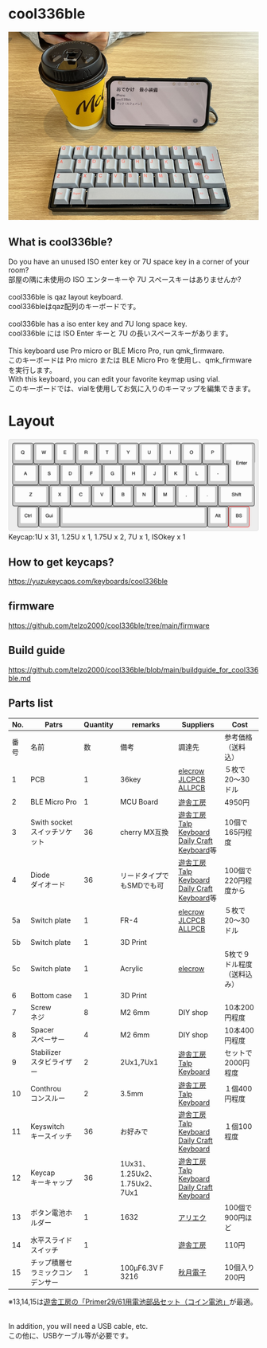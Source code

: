 # cool336ble

![](img/img00019.jpg)

## What is cool336ble?

Do you have an unused ISO enter key or 7U space key in a corner of your room?
<br>
部屋の隅に未使用の ISO エンターキーや 7U スペースキーはありませんか?
<br>
<br>
cool336ble is qaz layout keyboard.
<br>
cool336bleはqaz配列のキーボードです。
<br><br>
cool336ble has a iso enter key and 7U long space key.
<br>
cool336ble には ISO Enter キーと 7U の長いスペースキーがあります。
<br>
<br>
This keyboard use Pro micro or BLE Micro Pro, run qmk_firmware.
<br>
このキーボードは Pro micro または BLE Micro Pro を使用し、qmk_firmware を実行します。
<br>
With this keyboard, you can edit your favorite keymap using vial.
<br>
このキーボードでは、vialを使用してお気に入りのキーマップを編集できます。

# Layout


![](img/cool336.png)
Keycap:1U x 31, 1.25U x 1, 1.75U x 2, 7U x 1, ISOkey x 1

## How to get keycaps?

https://yuzukeycaps.com/keyboards/cool336ble

## firmware

https://github.com/telzo2000/cool336ble/tree/main/firmware

## Build guide

https://github.com/telzo2000/cool336ble/blob/main/buildguide_for_cool336ble.md

## Parts list

| No. | Patrs | Quantity | remarks | Suppliers | Cost |
|--|--|--|--|--|--|
|番号|名前|数|備考|調達先|参考価格（送料込）|<br>
|1|PCB|1|36key|[elecrow](https://www.elecrow.com)<br>[JLCPCB](https://jlcpcb.com)<br>[ALLPCB](https://www.allpcb.com)|５枚で20〜30ドル|<br>
|2|BLE Micro Pro|1|MCU Board|[遊舎工房](https://shop.yushakobo.jp/products/ble-micro-pro?variant=37665571340449)|4950円|
|3|Swith socket<br>スイッチソケット|36|cherry MX互換|[遊舎工房](https://yushakobo.jp)<br>[Talp Keyboard](https://talpkeyboard.net)<br>[Daily Craft Keyboard](https://shop.dailycraft.jp)等|10個で165円程度|
|4|Diode<br>ダイオード|36|リードタイプでもSMDでも可|[遊舎工房](https://yushakobo.jp)<br>[Talp Keyboard](https://talpkeyboard.net)<br>[Daily Craft Keyboard](https://shop.dailycraft.jp)等|100個で220円程度から|
|5a|Switch plate|1|FR-4|[elecrow](https://www.elecrow.com)<br>[JLCPCB](https://jlcpcb.com)<br>[ALLPCB](https://www.allpcb.com)|５枚で20〜30ドル|
|5b|Switch plate|1|3D Print|||
|5c|Switch plate|1|Acrylic|[elecrow](https://www.elecrow.com/acrylic-cutting.html)|5枚で９ドル程度（送料込み）|
|6|Bottom case|1|3D Print||
|7|Screw<br>ネジ|8|M2 6mm|DIY shop|10本200円程度|
|8|Spacer<br>スペーサー|4|M2 6mm|DIY shop|10本400円程度|
|9|Stabilizer<br>スタビライザー|2|2Ux1,7Ux1|[遊舎工房](https://yushakobo.jp)<br>[Talp Keyboard](https://talpkeyboard.net)|セットで2000円程度|
|10|Conthrou<br>コンスルー|2|3.5mm|[遊舎工房](https://yushakobo.jp)<br>[Talp Keyboard](https://talpkeyboard.net)|１個400円程度|
|11|Keyswitch<br>キースイッチ|36|お好みで|[遊舎工房](https://yushakobo.jp)<br>[Talp Keyboard](https://talpkeyboard.net)<br>[Daily Craft Keyboard](https://shop.dailycraft.jp)|１個100程度|
|12|Keycap<br>キーキャップ|36|1Ux31、1.25Ux2、1.75Ux2、7Ux1|[遊舎工房](https://yushakobo.jp)<br>[Talp Keyboard](https://talpkeyboard.net)<br>[Daily Craft Keyboard](https://shop.dailycraft.jp)||
|13|ボタン電池ホルダー|1|1632|[アリエク](https://ja.aliexpress.com/item/32744211091.html?spm=a2g0o.order_list.order_list_main.10.2aa6585aqrECYV&gatewayAdapt=glo2jpn)<br>|100個で900円ほど|
|14|水平スライドスイッチ|1||[遊舎工房](https://shop.yushakobo.jp/products/5624?_pos=1&_sid=f65b70e3c&_ss=r)|110円|
|15|チップ積層セラミックコンデンサー |1|100μF6.3V F 3216|[秋月電子](https://akizukidenshi.com/catalog/g/g102151/)|10個入り200円|

※13,14,15は[遊舎工房の「Primer29/61用電池部品セット（コイン電池」](https://shop.yushakobo.jp/products/5623)が最適。

<br>
In addition, you will need a USB cable, etc.
<br>
この他に、USBケーブル等が必要です。
<br>
